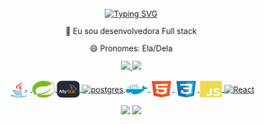 <p align="center">
  <a href="https://git.io/typing-svg">
    <img src="https://readme-typing-svg.demolab.com?font=Fira+Code&weight=600&size=25&pause=1000&color=ffffff&random=false&width=435&height=40&lines=Ol%C3%A1%2C+eu+sou+Naiane+Goulart!" alt="Typing SVG">
  </a>
</p>

<div align="center">
  
🔭 Eu sou desenvolvedora Full stack


😄 Pronomes: Ela/Dela
</div>
<div align="center">
  <a href="https://github.com/NaianeG">
  <img height="150em" src="https://github-readme-stats.vercel.app/api?username=NaianeGoulartOliveira&show_icons=true&theme=dark&include_all_commits=true&count_private=true"/>
  <img height="150em" src="https://github-readme-stats.vercel.app/api/top-langs/?username=NaianeGoulartOliveira&layout=compact&langs_count=7&theme=dark"/>
</div>
    
  <div style="display: inline_block" align="center"><br>
  <img align="center" alt="Java" height="30" width="40" src="https://raw.githubusercontent.com/devicons/devicon/master/icons/java/java-original.svg">
  <img align="center" alt="spring" height="30" width="40" src="https://raw.githubusercontent.com/devicons/devicon/master/icons/spring/spring-original.svg">
  <img align="center" alt="MySQL" height="30" width="40" src="https://raw.githubusercontent.com/tandpfun/skill-icons/65dea6c4eaca7da319e552c09f4cf5a9a8dab2c8/icons/MySQL-Dark.svg">
    <img align="center" alt="postgres" height="30" width="40" src="[https://raw.githubusercontent.com/devicons/devicon/master/icons/javascript/javascript-plain.svg](https://github.com/tandpfun/skill-icons/blob/main/icons/PostgreSQL-Dark.svg)https://github.com/tandpfun/skill-icons/blob/main/icons/PostgreSQL-Dark.svg">
  <img align="center" alt="docker" height="30" width="40" src="https://raw.githubusercontent.com/devicons/devicon/master/icons/docker/docker-plain.svg">
  <img align="center" alt="HTML" height="30" width="40" src="https://raw.githubusercontent.com/devicons/devicon/master/icons/html5/html5-original.svg">
  <img align="center" alt="CSS" height="30" width="40" src="https://raw.githubusercontent.com/devicons/devicon/master/icons/css3/css3-original.svg">
  <img align="center" alt="Js" height="30" width="40" src="https://raw.githubusercontent.com/devicons/devicon/master/icons/javascript/javascript-plain.svg">
  <!-- <img align="center" alt="WordPress" height="30" width="40" src="https://raw.githubusercontent.com/tandpfun/skill-icons/65dea6c4eaca7da319e552c09f4cf5a9a8dab2c8/icons/Wordpress.svg"> -->
  <img align="center" alt="React" height="30" width="40" src="[https://raw.githubusercontent.com/tandpfun/skill-icons/65dea6c4eaca7da319e552c09f4cf5a9a8dab2c8/icons/Angular-Dark.svg(https://github.com/tandpfun/skill-icons/blob/main/icons/React-Dark.svg)](https://raw.githubusercontent.com/tandpfun/skill-icons/main/icons/React-Dark.svg)">

</div>

  <p></p>
  <div align="center"> 
  <a href = "mailto:nianegoulartoliveira@gmail.com@gmail.com"><img src="https://img.shields.io/badge/-Hotmail-%23333?style=for-the-badge&logo=hotmail&logoColor=white"></a>
  <a href="https://www.linkedin.com/in/naianegoulart/"><img src="https://img.shields.io/badge/-LinkedIn-%230077B5?style=for-the-badge&logo=linkedin&logoColor=white"></a> 
 
</div>
